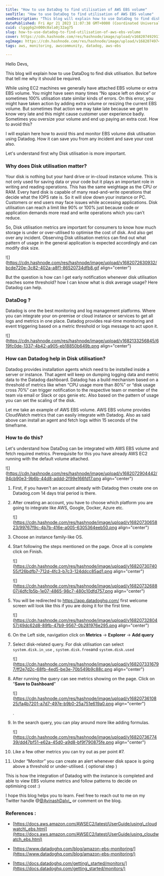 ```yaml
---
title: "How to use DataDog to find utilisation of AWS EBS volume"
seoTitle: "How to use DataDog to find utilisation of AWS EBS volume"
seoDescription: "This blog will explain how to use DataDog to find disk utilisation and integration steps."
datePublished: Fri Apr 21 2023 11:07:38 GMT+0000 (Coordinated Universal Time)
cuid: clgqg6g2n000c0ala0j32ag75
slug: how-to-use-datadog-to-find-utilisation-of-aws-ebs-volume
cover: https://cdn.hashnode.com/res/hashnode/image/upload/v1682074929117/d9b72309-8dd2-4e9e-82d9-34b130a56cae.png
ogImage: https://cdn.hashnode.com/res/hashnode/image/upload/v1682074974372/41ed3940-16d8-4910-82d9-53716c540d2a.png
tags: aws, monitoring, awscommunity, datadog, aws-ebs

---
```


Hello Devs,

This blog will explain how to use DataDog to find disk utilisation. But before that tell me why it should be required.

While using EC2 machines we generally have attached EBS volume or extra EBS volume. You might have seen many times “No space left on device” or sometimes 100% utilisation state similar kinds of errors. On this error, you might have taken action by adding extra volume or resizing the current EBS volume. But sometimes that action we may take late because we get to know very late and this might cause customer user experience badly. Sometimes you oversize your volume and end up paying an extra cost. How to avoid this?

I will explain here how to avoid this and monitor EBS volume disk utilisation using Datadog. How it can save you from any incident and save your cost also.

Let's understand first why Disk utilisation is more important.

### Why does Disk utilisation matter?

Your disk is nothing but your hard drive or in-cloud instance volume. This is not only used for saving data or your code but it plays an important role in writing and reading operations. This has the same weightage as the CPU or RAM. Every hard disk is capable of many read-and-write operations that decide what the IOPS rate is. So it will slow down your instance or PC. Customers or end users may face issues while accessing applications. Disk utilisation can reach a limit like 90% or 100% just because code or application demands more read and write operations which you can’t reduce.

So, Disk utilisation metrics are important for consumers to know how much storage is under or over-utilised to optimise the cost of disk. And also get over any incident. Observing Disk utilisation metrics can find out what pattern of usage in the general application is expected accordingly and can modify disk size.

![](https://cdn.hashnode.com/res/hashnode/image/upload/v1682072630932/bcde720e-3c82-402a-a8f1-86520734dfb8.gif align="center")

But the question is how can I get early notification whenever disk utilisation reaches some threshold? how I can know what is disk average usage? Here Datadog can help.

### DataDog ?

Datadog is one the best monitoring and log management platforms. Where you can integrate your on-premise or cloud instance or services to get all logs and metrics in one place. Datadog provides real-time monitoring and event triggering based on a metric threshold or logs message to act upon it.

![](https://cdn.hashnode.com/res/hashnode/image/upload/v1682133256845/619fc0de-1337-4b42-a905-eb18850b649b.png align="center")

### How can Datadog help in Disk utilisation?

Datadog provides installation agents which need to be installed inside a server or instance. That agent will keep on dumping logging data and metric data to the Datadog dashboard. Datadog has a build mechanism based on a threshold of metrics like when “CPU usage more than 80%” or “disk usage cross 70%” can trigger notification to the respective team or member of the team via email or Slack or ops genie etc. Also based on the pattern of usage you can set the scaling of the disk.

Let me take an example of AWS EBS volume. AWS EBS volume provides CloudWatch metrics that can easily integrate with Datadog. Also as said above can install an agent and fetch logs within 15 seconds of the timeframe.

### How to do this?

Let's understand how DataDog can be integrated with AWS EBS volume and fetch required metrics. Prerequisite for this you have already AWS EC2 running with the default volume attached.

![](https://cdn.hashnode.com/res/hashnode/image/upload/v1682072904442/94cb90e3-9b6b-44d8-addd-2f99e166fd17.png align="center")

1. First, if you haven't an account already with Datadog then create one on Datadog.com 14 days trial period is there.
    
2. After creating an account, you have to choose which platform you are going to integrate like AWS, Google, Docker, Azure etc.
    
    ![](https://cdn.hashnode.com/res/hashnode/image/upload/v1682073065823/99767f9c-4b7b-416e-a005-6305364eeb50.png align="center")
    
3. Choose an instance family-like OS.
    
4. Start following the steps mentioned on the page. Once all is complete click on Finish.
    
    ![](https://cdn.hashnode.com/res/hashnode/image/upload/v1682073074055/f26bdfb7-712d-4fc3-b7c3-124ddcc85ad1.png align="center")
    
    ![](https://cdn.hashnode.com/res/hashnode/image/upload/v1682073268807/4dfc1b5b-1e07-4865-98c7-480c10dfd757.png align="center")
    
5. You will be redirected to https://app.datadoghq.com/ first welcome screen will look like this if you are doing it for the first time.
    
    ![](https://cdn.hashnode.com/res/hashnode/image/upload/v1682073280457/49dc62d8-89fb-47b9-9567-0b281976e295.png align="center")
    
6. On the Left side, navigation click on **Metrics** -&gt; **Explorer** -&gt; **Add query**
    
7. Select disk-related query. For disk utilisation can select `system.disk.in_use` , `system.disk.free`and `system.disk.used`
    
    ![](https://cdn.hashnode.com/res/hashnode/image/upload/v1682073316797/ff2e7d2c-68fb-4ed5-be3e-70b549b9c88c.png align="center")
    
8. After running the query can see metrics showing on the page. Click on “**Save to Dashboard**”
    
    ![](https://cdn.hashnode.com/res/hashnode/image/upload/v1682073610825/fa4b7201-a7d7-497e-b9b0-25a751e619a0.png align="center")
    
    .
    
9. In the search query, you can play around more like adding formulas.
    
    ![](https://cdn.hashnode.com/res/hashnode/image/upload/v1682073677439/dd47bf51-e62a-45d0-a9d8-bf9f790875fe.png align="center")
    
10. Like a few other metrics you can try out as per point #7.
    
11. Under “Monitor” you can create an alert whenever disk space is going above a threshold or under-utilised. ( optional step )
    

This is how the integration of Datadog with the instance is completed and able to view EBS volume metrics and follow patterns to decide on optimising cost :)

I hope this blog helps you to learn. Feel free to reach out to me on my Twitter handle @[@AvinashDalvi_](@AvinashDalvi_) or comment on the blog.

### References :

* [https://docs.aws.amazon.com/AWSEC2/latest/UserGuide/using\_cloudwatch\_ebs.html](https://docs.aws.amazon.com/AWSEC2/latest/UserGuide/using_cloudwatch_ebs.html)
    
* [https://www.datadoghq.com/blog/amazon-ebs-monitoring/](https://www.datadoghq.com/blog/amazon-ebs-monitoring/)
    
* [https://docs.datadoghq.com/getting\_started/monitors/](https://docs.datadoghq.com/getting_started/monitors/)
